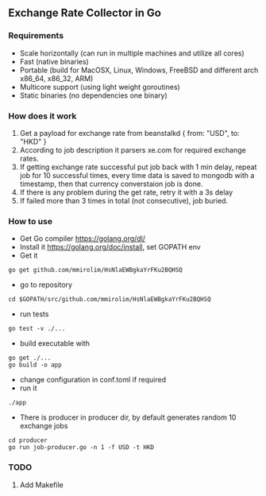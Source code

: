 ## Exchange Rate Collector in Go

### Requirements
- Scale horizontally (can run in multiple machines and utilize all cores)
- Fast (native binaries)
- Portable (build for MacOSX, Linux, Windows, FreeBSD and different arch x86_64, x86_32, ARM)
- Multicore support (using light weight goroutines)
- Static binaries (no dependencies one binary)

### How does it work

1. Get a payload for exchange rate from beanstalkd
  {
	from: "USD",
	to: "HKD"
  }
2. According to job description it parsers xe.com for required exchange rates.
3. If getting exchange rate successful put job back with 1 min delay, repeat job for 10 successful times, every time data is saved to mongodb with a timestamp, then that currency converstaion job is done.
4. If there is any problem during the get rate, retry it with a 3s delay
5. If failed more than 3 times in total (not consecutive), job buried.

### How to use
* Get Go compiler https://golang.org/dl/
* Install it https://golang.org/doc/install, set GOPATH env
* Get it
```
go get github.com/mmirolim/HsNlaEWBgkaYrFKu2BQHSQ
```
* go to repository
```
cd $GOPATH/src/github.com/mmirolim/HsNlaEWBgkaYrFKu2BQHSQ
```

* run tests
```
go test -v ./...
```

* build executable with
```
go get ./...
go build -o app
```

* change configuration in conf.toml if required
* run it
```
./app
```

* There is producer  in producer dir, by default generates random 10 exchange jobs
```
cd producer
go run job-producer.go -n 1 -f USD -t HKD
```

### TODO
1. Add Makefile

